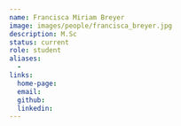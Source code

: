 ```yaml
---
name: Francisca Miriam Breyer
image: images/people/francisca_breyer.jpg
description: M.Sc
status: current
role: student
aliases:
  - 
links: 
  home-page: 
  email: 
  github: 
  linkedin: 
---
```

